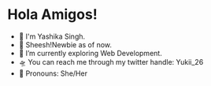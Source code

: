 <h1>Hola Amigos!</h1>

- 💜 I'm Yashika Singh.
- 👀 Sheesh!Newbie as of now.
- 🌱 I’m currently exploring Web Development.
- 🛸 You can reach me through my twitter handle: Yukii_26
- 🎀 Pronouns: She/Her
<!---
Yashika-z/Yashika-z is a ✨ special ✨ repository because its `README.md` (this file) appears on your GitHub profile.
You can click the Preview link to take a look at your changes.
--->
